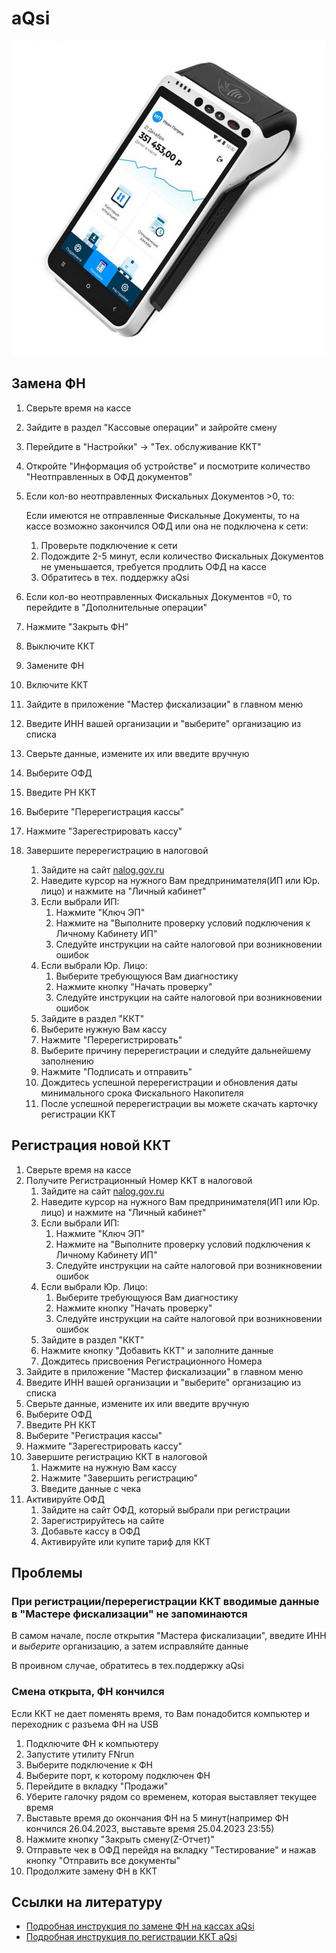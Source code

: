 # aQsi
![aQsi5Ф](https://github.com/Barsuchek/Maintenance-Center-Engineer/blob/main/Photo/KKT/aQsi.jpg)

## Замена ФН
1. Сверьте время на кассе
2. Зайдите в раздел "Кассовые операции" и зайройте смену
3. Перейдите в "Настройки" → "Тех. обслуживание ККТ"
4. Откройте "Информация об устройстве" и посмотрите количество "Неотправленных в ОФД документов"
5. Если кол-во неотправленных Фискальных Документов >0, то:
	
	Если имеются не отправленные Фискальные Документы, то на кассе возможно закончился ОФД или она не подключена к сети:
	1. Проверьте подключение к сети
	2. Подождите 2-5 минут, если количество Фискальных Документов не уменьшается, требуется продлить ОФД на кассе
	3. Обратитесь в тех. поддержку aQsi
6. Если кол-во неотправленных Фискальных Документов =0, то перейдите в "Дополнительные операции"
7. Нажмите "Закрыть ФН"
8. Выключите ККТ
9. Замените ФН
10. Включите ККТ
11. Зайдите в приложение "Мастер фискализации" в главном меню
12. Введите ИНН вашей организации и "выберите" организацию из списка
13. Сверьте данные, измените их или введите вручную
14. Выберите ОФД
15. Введите РН ККТ
16. Выберите "Перерегистрация кассы"
17. Нажмите "Зарегестрировать кассу"
18. Завершите перерегистрацию в налоговой
	1. Зайдите на сайт [nalog.gov.ru](https://www.nalog.gov.ru)
	2. Наведите курсор на нужного Вам предпринимателя(ИП или Юр. лицо) и нажмите на "Личный кабинет"
	3. Если выбрали ИП:
		1. Нажмите "Ключ ЭП"
		2. Нажмите на "Выполните проверку условий подключения к Личному Кабинету ИП"
		3. Следуйте инструкции на сайте налоговой при возникновении ошибок
	4. Если выбрали Юр. Лицо:
		1. Выберите требующуюся Вам диагностику
		2. Нажмите кнопку "Начать проверку"
		3. Следуйте инструкции на сайте налоговой при возникновении ошибок
	5. Зайдите в раздел "ККТ"
	6. Выберите нужную Вам кассу
	7. Нажмите "Перерегистрировать"
	8. Выберите причину перерегистрации и следуйте дальнейшему заполнению
	9. Нажмите "Подписать и отправить"
	10. Дождитесь успешной перерегистрации и обновления даты минимального срока Фискального Накопителя
	11. После успешной перерегистрации вы можете скачать карточку регистрации ККТ

## Регистрация новой ККТ
1. Сверьте время на кассе
2. Получите Регистрационный Номер ККТ в налоговой
	1. Зайдите на сайт [nalog.gov.ru](https://www.nalog.gov.ru)
	2. Наведите курсор на нужного Вам предпринимателя(ИП или Юр. лицо) и нажмите на "Личный кабинет"
	3. Если выбрали ИП:
		1. Нажмите "Ключ ЭП"
		2. Нажмите на "Выполните проверку условий подключения к Личному Кабинету ИП"
		3. Следуйте инструкции на сайте налоговой при возникновении ошибок
	4. Если выбрали Юр. Лицо:
		1. Выберите требующуюся Вам диагностику
		2. Нажмите кнопку "Начать проверку"
		3. Следуйте инструкции на сайте налоговой при возникновении ошибок
	5. Зайдите в раздел "ККТ"
	6. Нажмите кнопку "Добавить ККТ" и заполните данные
	7. Дождитесь присвоения Регистрационного Номера
3. Зайдите в приложение "Мастер фискализации" в главном меню
4. Введите ИНН вашей организации и "выберите" организацию из списка
5. Сверьте данные, измените их или введите вручную
6. Выберите ОФД
7. Введите РН ККТ
8. Выберите "Регистрация кассы"
9. Нажмите "Зарегестрировать кассу"
10. Завершите регистрацию ККТ в налоговой
	1. Нажмите на нужную Вам кассу
	2. Нажмите "Завершить регистрацию"
	3. Введите данные с чека
11. Активируйте ОФД
	1. Зайдите на сайт ОФД, который выбрали при регистрации
	2. Зарегистрируйтесь на сайте
	3. Добавьте кассу в ОФД
	4. Активируйте или купите тариф для ККТ

## Проблемы
### При регистрации/перерегистрации ККТ вводимые данные в "Мастере фискализации" не запоминаются
В самом начале, после открытия "Мастера фискализации", введите ИНН и *выберите* организацию, а затем исправляйте данные

В проивном случае, обратитесь в тех.поддержку aQsi

### Смена открыта, ФН кончился
Если ККТ не дает поменять время, то Вам понадобится компьютер и переходник с разъема ФН на USB
1. Подключите ФН к компьютеру
2. Запустите утилиту FNrun
3. Выберите подключение к ФН
4. Выберите порт, к которому подключен ФН
5. Перейдите в вкладку "Продажи"
6. Уберите галочку рядом со временем, которая выставляет текущее время
7. Выставьте время до окончания ФН на 5 минут(например ФН кончился 26.04.2023, выставьте время 25.04.2023 23:55)
8. Нажмите кнопку "Закрыть смену(Z-Отчет)"
9. Отправьте чек в ОФД перейдя на вкладку "Тестирование" и нажав кнопку "Отправить все документы"
10. Продолжите замену ФН в ККТ

## Ссылки на литературу
* [Подробная инструкция по замене ФН на кассах aQsi](https://aqsi.ru/support/zakryit-fiskalnyiy-nakopitel/)
* [Подробная инструкция по регистрации ККТ aQsi](https://www.youtube.com/watch?v=i_S0M6B0WW0)